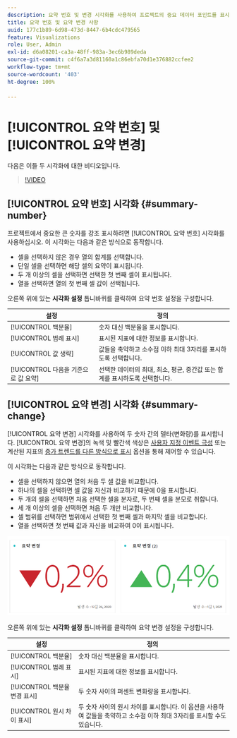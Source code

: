 ```yaml
---
description: 요약 번호 및 변경 시각화를 사용하여 프로젝트의 중요 데이터 포인트를 표시할 수 있습니다.
title: 요약 번호 및 요약 변경 사항
uuid: 177c1b89-6d98-473d-8447-6b4cdc479565
feature: Visualizations
role: User, Admin
exl-id: d6a08201-ca3a-48ff-983a-3ec6b989deda
source-git-commit: c4f6a7a3d81160a1c86ebfa70d1e376882ccfee2
workflow-type: tm+mt
source-wordcount: '403'
ht-degree: 100%

---
```


# [!UICONTROL 요약 번호] 및 [!UICONTROL 요약 변경]

다음은 이들 두 시각화에 대한 비디오입니다.

>[!VIDEO](https://video.tv.adobe.com/v/335564/?quality=12)

## [!UICONTROL 요약 번호] 시각화 {#summary-number}

프로젝트에서 중요한 큰 숫자를 강조 표시하려면 [!UICONTROL 요약 번호] 시각화를 사용하십시오. 이 시각화는 다음과 같은 방식으로 동작합니다.

* 셀을 선택하지 않은 경우 열의 합계를 선택합니다.
* 단일 셀을 선택하면 해당 셀의 요약이 표시됩니다.
* 두 개 이상의 셀을 선택하면 선택한 첫 번째 셀이 표시됩니다.
* 열을 선택하면 열의 첫 번째 셀 값이 선택됩니다.

오른쪽 위에 있는 **시각화 설정** 톱니바퀴를 클릭하여 요약 번호 설정을 구성합니다.

| 설정 | 정의 |
|--- |--- |
| [!UICONTROL 백분율] | 숫자 대신 백분율을 표시합니다. |
| [!UICONTROL 범례 표시] | 표시된 지표에 대한 정보를 표시합니다. |
| [!UICONTROL 값 생략] | 값들을 축약하고 소수점 이하 최대 3자리를 표시하도록 선택합니다. |
| [!UICONTROL 다음을 기준으로 값 요약] | 선택한 데이터의 최대, 최소, 평균, 중간값 또는 합계를 표시하도록 선택합니다. |

## [!UICONTROL 요약 변경] 시각화 {#summary-change}

[!UICONTROL 요약 변경] 시각화를 사용하여 두 숫자 간의 델타(변화량)를 표시합니다. [!UICONTROL 요약 변경]의 녹색 및 빨간색 색상은 [사용자 지정 이벤트 극성](https://experienceleague.adobe.com/docs/analytics/admin/admin-tools/success-events/success-event.html?lang=ko-KR) 또는 계산된 지표의 [증가 트렌드를 다른 방식으로 표시](https://experienceleague.adobe.com/docs/analytics/components/calculated-metrics/calcmetric-workflow/cm-build-metrics.html?lang=ko-KR) 옵션을 통해 제어할 수 있습니다.

이 시각화는 다음과 같은 방식으로 동작합니다.

* 셀을 선택하지 않으면 열의 처음 두 셀 값을 비교합니다.
* 하나의 셀을 선택하면 셀 값을 자신과 비교하기 때문에 0을 표시합니다.
* 두 개의 셀을 선택하면 처음 선택한 셀을 분자로, 두 번째 셀을 분모로 취합니다.
* 세 개 이상의 셀을 선택하면 처음 두 개만 비교합니다.
* 셀 범위를 선택하면 범위에서 선택한 첫 번째 셀과 마지막 셀을 비교합니다.
* 열을 선택하면 첫 번째 값과 자신을 비교하여 0이 표시됩니다.


![](assets/summary-change.png)


오른쪽 위에 있는 **시각화 설정** 톱니바퀴를 클릭하여 요약 변경 설정을 구성합니다.

| 설정 | 정의 |
| --- | --- |
| [!UICONTROL 백분율] | 숫자 대신 백분율을 표시합니다. |
| [!UICONTROL 범례 표시] | 표시된 지표에 대한 정보를 표시합니다. |
| [!UICONTROL 백분율 변경 표시] | 두 숫자 사이의 퍼센트 변화량을 표시합니다. |
| [!UICONTROL 원시 차이 표시] | 두 숫자 사이의 원시 차이를 표시합니다. 이 옵션을 사용하여 값들을 축약하고 소수점 이하 최대 3자리를 표시할 수도 있습니다. |
